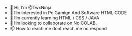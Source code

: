 - 👋 Hi, I’m @TwxNinja
- 👀 I’m interested in Pc Gamign And Software HTML CODE
- 🌱 I’m currently learning HTML / CSS / JAVA
- 💞️ I’m looking to collaborate on No COLAB.
- 📫 How to reach me dont reach me no respond

<!---
TwxNinja/TwxNinja is a ✨ special ✨ repository because its `README.md` (this file) appears on your GitHub profile.
You can click the Preview link to take a look at your changes.
---> 
